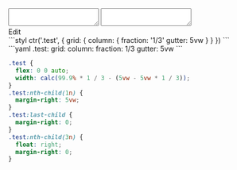 <div data-size="325" class="code-cont" data-example="gutter-A">
    <div class="code">
        <div class="code-wrap">
            <textarea id="stylus"></textarea>
            <textarea id="css"></textarea>
            <div class="edit-code">
                <span>Edit</span>
            </div>
        </div>
    </div>
</div>


<div data-size="325" data-examples="stylus"></div>
```styl
ctr('.test', {
  grid: {
    column: {
      fraction: '1/3'
      gutter: 5vw
    }
  }
})
```

<div data-size="325" data-examples="yaml"></div>
```yaml
.test:
  grid:
    column:
      fraction: 1/3
      gutter: 5vw
```

```css
.test {
  flex: 0 0 auto;
  width: calc(99.9% * 1 / 3 - (5vw - 5vw * 1 / 3));
}
.test:nth-child(1n) {
  margin-right: 5vw;
}
.test:last-child {
  margin-right: 0;
}
.test:nth-child(3n) {
  float: right;
  margin-right: 0;
}
```
<div class="cf"></div>

